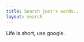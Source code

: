```yaml
---
title: Search just's words..
layout: search
---
```


<div>
<p class="search-tip">Life is short, use google.</p>
<script>
  (function() {
    var cx = '009599561679735534224:0mmfxz1azzs';
    var gcse = document.createElement('script');
    gcse.type = 'text/javascript';
    gcse.async = true;
    gcse.src = (document.location.protocol == 'https:' ? 'https:' : 'http:') +
        '//www.google.com/cse/cse.js?cx=' + cx;
    var s = document.getElementsByTagName('script')[0];
    s.parentNode.insertBefore(gcse, s);
  })();
</script>
<gcse:search></gcse:search></div>

